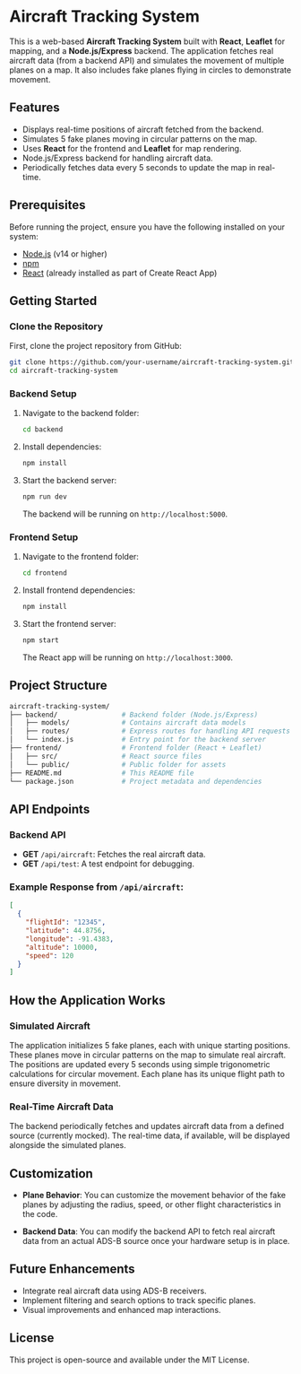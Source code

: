 # Aircraft Tracking System

This is a web-based **Aircraft Tracking System** built with **React**, **Leaflet** for mapping, and a **Node.js/Express** backend. The application fetches real aircraft data (from a backend API) and simulates the movement of multiple planes on a map. It also includes fake planes flying in circles to demonstrate movement.

## Features

- Displays real-time positions of aircraft fetched from the backend.
- Simulates 5 fake planes moving in circular patterns on the map.
- Uses **React** for the frontend and **Leaflet** for map rendering.
- Node.js/Express backend for handling aircraft data.
- Periodically fetches data every 5 seconds to update the map in real-time.

## Prerequisites

Before running the project, ensure you have the following installed on your system:

- [Node.js](https://nodejs.org/en/) (v14 or higher)
- [npm](https://www.npmjs.com/)
- [React](https://reactjs.org/) (already installed as part of Create React App)

## Getting Started

### Clone the Repository

First, clone the project repository from GitHub:

```bash
git clone https://github.com/your-username/aircraft-tracking-system.git
cd aircraft-tracking-system
```

### Backend Setup

1. Navigate to the backend folder:

   ```bash
   cd backend
   ```

2. Install dependencies:

   ```bash
   npm install
   ```

3. Start the backend server:
   ```bash
   npm run dev
   ```
   The backend will be running on `http://localhost:5000`.

### Frontend Setup

1. Navigate to the frontend folder:

   ```bash
   cd frontend
   ```

2. Install frontend dependencies:

   ```bash
   npm install
   ```

3. Start the frontend server:
   ```bash
   npm start
   ```
   The React app will be running on `http://localhost:3000`.

## Project Structure

```bash
aircraft-tracking-system/
├── backend/                # Backend folder (Node.js/Express)
│   ├── models/             # Contains aircraft data models
│   ├── routes/             # Express routes for handling API requests
│   └── index.js            # Entry point for the backend server
├── frontend/               # Frontend folder (React + Leaflet)
│   ├── src/                # React source files
│   └── public/             # Public folder for assets
├── README.md               # This README file
└── package.json            # Project metadata and dependencies
```

## API Endpoints

### Backend API

- **GET** `/api/aircraft`: Fetches the real aircraft data.
- **GET** `/api/test`: A test endpoint for debugging.

### Example Response from `/api/aircraft`:

```json
[
  {
    "flightId": "12345",
    "latitude": 44.8756,
    "longitude": -91.4383,
    "altitude": 10000,
    "speed": 120
  }
]
```

## How the Application Works

### Simulated Aircraft

The application initializes 5 fake planes, each with unique starting positions. These planes move in circular patterns on the map to simulate real aircraft. The positions are updated every 5 seconds using simple trigonometric calculations for circular movement. Each plane has its unique flight path to ensure diversity in movement.

### Real-Time Aircraft Data

The backend periodically fetches and updates aircraft data from a defined source (currently mocked). The real-time data, if available, will be displayed alongside the simulated planes.

## Customization

- **Plane Behavior**: You can customize the movement behavior of the fake planes by adjusting the radius, speed, or other flight characteristics in the code.

- **Backend Data**: You can modify the backend API to fetch real aircraft data from an actual ADS-B source once your hardware setup is in place.

## Future Enhancements

- Integrate real aircraft data using ADS-B receivers.
- Implement filtering and search options to track specific planes.
- Visual improvements and enhanced map interactions.

## License

This project is open-source and available under the MIT License.

